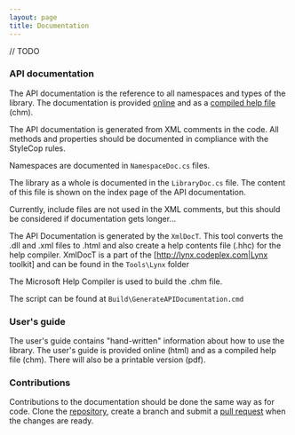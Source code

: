 ```yaml
---
layout: page
title: Documentation
---
```


// TODO

### API documentation

The API documentation is the reference to all namespaces and types of the library. 
The documentation is provided [online](http://resources.oxyplot.org/documentation/API/) and as a [compiled help file](http://resources.oxyplot.org/documentation/oxyplot.chm) (chm).

The API documentation is generated from XML comments in the code. All methods and properties should be documented in compliance with the StyleCop rules. 

Namespaces are documented in `NamespaceDoc.cs` files.

The library as a whole is documented in the `LibraryDoc.cs` file. The content of this file is shown on the index page of the API documentation.

Currently, include files are not used in the XML comments, but this should be considered if documentation gets longer...

The API Documentation is generated by the `XmlDocT`. This tool converts the .dll and .xml files to .html and also create a help contents file (.hhc) for the help compiler.  XmlDocT is a part of the [http://lynx.codeplex.com|Lynx toolkit] and can be found in the `Tools\Lynx` folder

The Microsoft Help Compiler is used to build the .chm file.

The script can be found at `Build\GenerateAPIDocumentation.cmd`


### User's guide

The user's guide contains "hand-written" information about how to use the library. The user's guide is provided online (html) and as a compiled help file (chm). There will also be a printable version (pdf).

### Contributions

Contributions to the documentation should be done the same way as for code. Clone the [repository][repo], create a branch and submit a [pull request][pr] when the changes are ready.

[repo]: https://github.com/oxyplot/oxyplot.github.io
[pr]: https://github.com/oxyplot/oxyplot.github.io/pulls